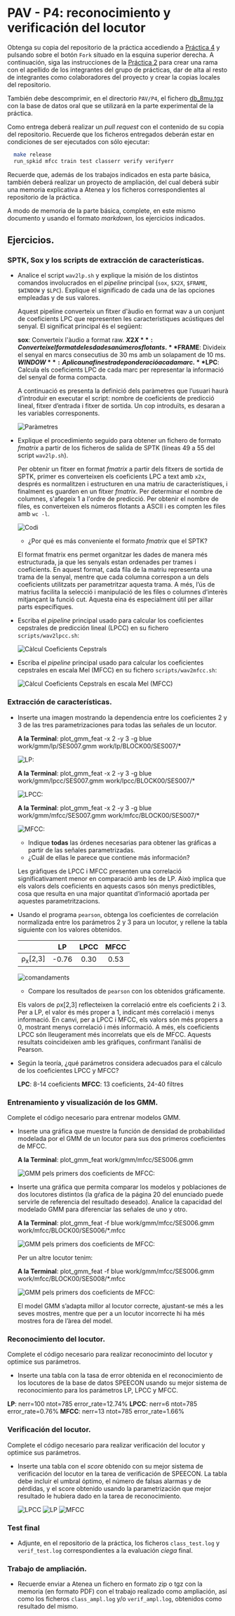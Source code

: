 PAV - P4: reconocimiento y verificación del locutor
===================================================

Obtenga su copia del repositorio de la práctica accediendo a [Práctica 4](https://github.com/albino-pav/P4)
y pulsando sobre el botón `Fork` situado en la esquina superior derecha. A continuación, siga las
instrucciones de la [Práctica 2](https://github.com/albino-pav/P2) para crear una rama con el apellido de
los integrantes del grupo de prácticas, dar de alta al resto de integrantes como colaboradores del proyecto
y crear la copias locales del repositorio.

También debe descomprimir, en el directorio `PAV/P4`, el fichero [db_8mu.tgz](https://atenea.upc.edu/mod/resource/view.php?id=3654387?forcedownload=1)
con la base de datos oral que se utilizará en la parte experimental de la práctica.

Como entrega deberá realizar un *pull request* con el contenido de su copia del repositorio. Recuerde
que los ficheros entregados deberán estar en condiciones de ser ejecutados con sólo ejecutar:

~~~~~~~~~~~~~~~~~~~~~~~~~~~~~~~~~~~~~~~~~~~~~~~~~~~~~.sh
  make release
  run_spkid mfcc train test classerr verify verifyerr
~~~~~~~~~~~~~~~~~~~~~~~~~~~~~~~~~~~~~~~~~~~~~~~~~~~~~

Recuerde que, además de los trabajos indicados en esta parte básica, también deberá realizar un proyecto
de ampliación, del cual deberá subir una memoria explicativa a Atenea y los ficheros correspondientes al
repositorio de la práctica.

A modo de memoria de la parte básica, complete, en este mismo documento y usando el formato *markdown*, los
ejercicios indicados.

## Ejercicios.

### SPTK, Sox y los scripts de extracción de características.

- Analice el script `wav2lp.sh` y explique la misión de los distintos comandos involucrados en el *pipeline*
  principal (`sox`, `$X2X`, `$FRAME`, `$WINDOW` y `$LPC`). Explique el significado de cada una de las 
  opciones empleadas y de sus valores.

  Aquest pipeline converteix un fitxer d'àudio en format wav a un conjunt de coeficients LPC que representen les característiques acústiques del senyal. El significat principal és el següent:

  **sox**: Converteix l'àudio a format raw.
  **$X2X**: Converteix el format de les dades a números flotants.
  **$FRAME**: Divideix el senyal en marcs consecutius de 30 ms amb un solapament de 10 ms.
  **$WINDOW**: Aplica una finestra de ponderació a cada marc.
  **$LPC**: Calcula els coeficients LPC de cada marc per representar la informació del senyal de forma compacta.

  A continuació es presenta la definició dels paràmetres que l’usuari haurà d’introduir en executar el script: nombre de coeficients de predicció lineal, fitxer d’entrada i fitxer de sortida. Un cop introduïts, es desaran a les variables corresponents.

  ![Paràmetres](img/1.png)

- Explique el procedimiento seguido para obtener un fichero de formato *fmatrix* a partir de los ficheros de
  salida de SPTK (líneas 49 a 55 del script `wav2lp.sh`).

  Per obtenir un fitxer en format *fmatrix* a partir dels fitxers de sortida de SPTK, primer es converteixen els coeficients LPC a text amb `x2x`, després es normalitzen i estructuren en una matriu de característiques, i finalment es guarden en un fitxer *fmatrix*. Per determinar el nombre de columnes, s'afegeix 1 a l'ordre de predicció. Per obtenir el nombre de files, es converteixen els números flotants a ASCII i es compten les files amb `wc -l`.

  ![Codi](img/2.png)

  * ¿Por qué es más conveniente el formato *fmatrix* que el SPTK?

  El format fmatrix ens permet organitzar les dades de manera més estructurada, ja que les senyals estan ordenades per trames i coeficients. En aquest format, cada fila de la matriu representa una trama de la senyal, mentre que cada columna correspon a un dels coeficients utilitzats per parametritzar aquesta trama.
  A més, l’ús de matrius facilita la selecció i manipulació de les files o columnes d’interès mitjançant la funció cut. Aquesta eina és especialment útil per aïllar parts específiques.

- Escriba el *pipeline* principal usado para calcular los coeficientes cepstrales de predicción lineal
  (LPCC) en su fichero <code>scripts/wav2lpcc.sh</code>:

  ![Càlcul Coeficients Cepstrals](img/3.png)

- Escriba el *pipeline* principal usado para calcular los coeficientes cepstrales en escala Mel (MFCC) en su
  fichero <code>scripts/wav2mfcc.sh</code>:

  ![Càlcul Coeficients Cepstrals en escala Mel (MFCC)](img/4.png)

### Extracción de características.

- Inserte una imagen mostrando la dependencia entre los coeficientes 2 y 3 de las tres parametrizaciones
  para todas las señales de un locutor.

  **A la Terminal**: plot_gmm_feat -x 2 -y 3 -g blue work/gmm/lp/SES007.gmm work/lp/BLOCK00/SES007/*

  ![LP:](img/Figure_1.png)

  **A la Terminal**: plot_gmm_feat -x 2 -y 3 -g blue work/gmm/lpcc/SES007.gmm work/lpcc/BLOCK00/SES007/*

  ![LPCC:](img/Figure_2.png)

  **A la Terminal**: plot_gmm_feat -x 2 -y 3 -g blue work/gmm/mfcc/SES007.gmm work/mfcc/BLOCK00/SES007/*

  ![MFCC:](img/Figure_3.png)

  + Indique **todas** las órdenes necesarias para obtener las gráficas a partir de las señales 
    parametrizadas.
  + ¿Cuál de ellas le parece que contiene más información?

  Les gràfiques de LPCC i MFCC presenten una correlació significativament menor en comparació amb les de LP. Això implica que els valors dels coeficients en aquests casos són menys predictibles, cosa que resulta en una major quantitat d’informació aportada per aquestes parametritzacions.

- Usando el programa <code>pearson</code>, obtenga los coeficientes de correlación normalizada entre los
  parámetros 2 y 3 para un locutor, y rellene la tabla siguiente con los valores obtenidos.

  |                        | LP   | LPCC | MFCC |
  |------------------------|:----:|:----:|:----:|
  | &rho;<sub>x</sub>[2,3] |-0.76 |0.30  |0.53  |

  ![comandaments](img/5.png)
  
  + Compare los resultados de <code>pearson</code> con los obtenidos gráficamente.

  Els valors de ρx[2,3] reflecteixen la correlació entre els coeficients 2 i 3. Per a LP, el valor és més proper a 1, indicant més correlació i menys informació. En canvi, per a LPCC i MFCC, els valors són més propers a 0, mostrant menys correlació i més informació. A més, els coeficients LPCC són lleugerament més incorrelats que els de MFCC. Aquests resultats coincideixen amb les gràfiques, confirmant l’anàlisi de Pearson.
  
- Según la teoría, ¿qué parámetros considera adecuados para el cálculo de los coeficientes LPCC y MFCC?

  **LPC**: 8-14 coeficients
  **MFCC**: 13 coeficients, 24-40 filtres

### Entrenamiento y visualización de los GMM.

Complete el código necesario para entrenar modelos GMM.

- Inserte una gráfica que muestre la función de densidad de probabilidad modelada por el GMM de un locutor
  para sus dos primeros coeficientes de MFCC.

  **A la Terminal**: plot_gmm_feat work/gmm/mfcc/SES006.gmm

  ![GMM pels primers dos coeficients de MFCC:](img/Figure_4.png)

- Inserte una gráfica que permita comparar los modelos y poblaciones de dos locutores distintos (la gŕafica
  de la página 20 del enunciado puede servirle de referencia del resultado deseado). Analice la capacidad
  del modelado GMM para diferenciar las señales de uno y otro.

  **A la Terminal**: plot_gmm_feat -f blue work/gmm/mfcc/SES006.gmm work/mfcc/BLOCK00/SES006/*.mfcc

  ![GMM pels primers dos coeficients de MFCC:](img/Figure_5.png)

  Per un altre locutor tenim:

  **A la Terminal**: plot_gmm_feat -f blue work/gmm/mfcc/SES006.gmm work/mfcc/BLOCK00/SES008/*.mfcc

  ![GMM pels primers dos coeficients de MFCC:](img/Figure_6.png)

  El model GMM s’adapta millor al locutor correcte, ajustant-se més a les seves mostres, mentre que per a un locutor incorrecte hi ha més mostres fora de l’àrea del model.

### Reconocimiento del locutor.

Complete el código necesario para realizar reconociminto del locutor y optimice sus parámetros.

- Inserte una tabla con la tasa de error obtenida en el reconocimiento de los locutores de la base de datos
  SPEECON usando su mejor sistema de reconocimiento para los parámetros LP, LPCC y MFCC.

**LP**:   nerr=100	ntot=785	error_rate=12.74%
**LPCC**: nerr=6	ntot=785	error_rate=0.76%
**MFCC**: nerr=13	ntot=785	error_rate=1.66%

### Verificación del locutor.

Complete el código necesario para realizar verificación del locutor y optimice sus parámetros.

- Inserte una tabla con el *score* obtenido con su mejor sistema de verificación del locutor en la tarea
  de verificación de SPEECON. La tabla debe incluir el umbral óptimo, el número de falsas alarmas y de
  pérdidas, y el score obtenido usando la parametrización que mejor resultado le hubiera dado en la tarea
  de reconocimiento.

  ![LPCC](img/6.png)
  ![LP](img/7.png)
  ![MFCC](img/8.png)
 
### Test final

- Adjunte, en el repositorio de la práctica, los ficheros `class_test.log` y `verif_test.log` 
  correspondientes a la evaluación *ciega* final.

### Trabajo de ampliación.

- Recuerde enviar a Atenea un fichero en formato zip o tgz con la memoria (en formato PDF) con el trabajo 
  realizado como ampliación, así como los ficheros `class_ampl.log` y/o `verif_ampl.log`, obtenidos como 
  resultado del mismo.

